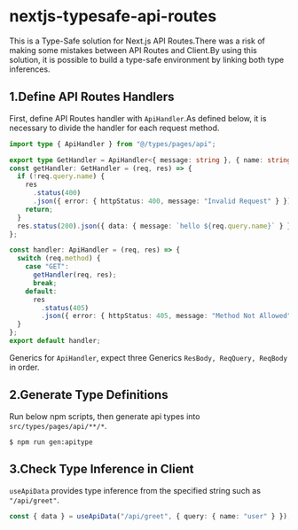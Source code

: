 # nextjs-typesafe-api-routes

This is a Type-Safe solution for Next.js API Routes.There was a risk of making some mistakes between API Routes and Client.By using this solution, it is possible to build a type-safe environment by linking both type inferences.

## 1.Define API Routes Handlers

First, define API Routes handler with `ApiHandler`.As defined below, it is necessary to divide the handler for each request method.

```typescript
import type { ApiHandler } from "@/types/pages/api";

export type GetHandler = ApiHandler<{ message: string }, { name: string }, {}>;
const getHandler: GetHandler = (req, res) => {
  if (!req.query.name) {
    res
      .status(400)
      .json({ error: { httpStatus: 400, message: "Invalid Request" } });
    return;
  }
  res.status(200).json({ data: { message: `hello ${req.query.name}` } });
};

const handler: ApiHandler = (req, res) => {
  switch (req.method) {
    case "GET":
      getHandler(req, res);
      break;
    default:
      res
        .status(405)
        .json({ error: { httpStatus: 405, message: "Method Not Allowed" } });
  }
};
export default handler;
```

Generics for `ApiHandler`, expect three Generics `ResBody, ReqQuery, ReqBody` in order.

## 2.Generate Type Definitions

Run below npm scripts, then generate api types into `src/types/pages/api/**/*`.

```shell
$ npm run gen:apitype
```

## 3.Check Type Inference in Client

`useApiData` provides type inference from the specified string such as `"/api/greet"`.

```typescript
const { data } = useApiData("/api/greet", { query: { name: "user" } });
```
